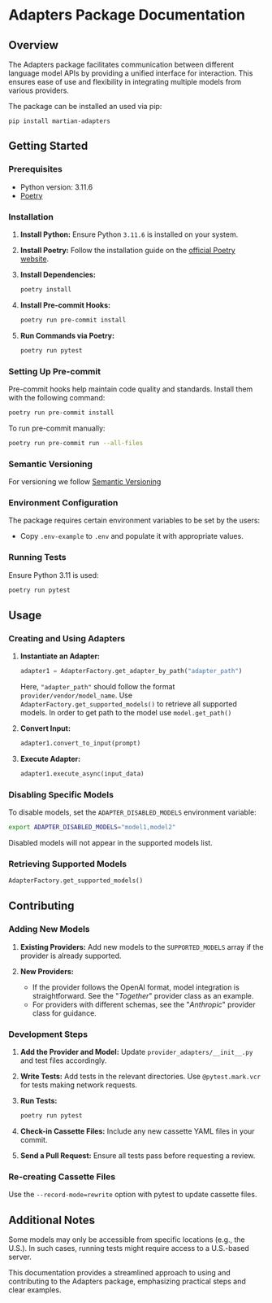# Adapters Package Documentation

## Overview

The Adapters package facilitates communication between different language model APIs by providing a unified interface for interaction. This ensures ease of use and flexibility in integrating multiple models from various providers.

The package can be installed an used via pip:
```
pip install martian-adapters
```

## Getting Started

### Prerequisites

- Python version: 3.11.6
- [Poetry](https://python-poetry.org/docs/#installation)

### Installation

1. **Install Python:** Ensure Python `3.11.6` is installed on your system.
2. **Install Poetry:** Follow the installation guide on the [official Poetry website](https://python-poetry.org/docs/#installation).
3. **Install Dependencies:**

   ```bash
   poetry install
   ```

4. **Install Pre-commit Hooks:**

   ```bash
   poetry run pre-commit install
   ```

5. **Run Commands via Poetry:**

   ```bash
   poetry run pytest
   ```

### Setting Up Pre-commit

Pre-commit hooks help maintain code quality and standards. Install them with the following command:

```bash
poetry run pre-commit install
```

To run pre-commit manually:

```bash
poetry run pre-commit run --all-files
```

### Semantic Versioning

For versioning we follow [Semantic Versioning](https://semver.org)

### Environment Configuration

The package requires certain environment variables to be set by the users:

- Copy `.env-example` to `.env` and populate it with appropriate values.

### Running Tests

Ensure Python 3.11 is used:

```bash
poetry run pytest
```

## Usage

### Creating and Using Adapters

1. **Instantiate an Adapter:**

   ```python
   adapter1 = AdapterFactory.get_adapter_by_path("adapter_path")
   ```

   Here, `"adapter_path"` should follow the format `provider/vendor/model_name`. Use `AdapterFactory.get_supported_models()` to retrieve all supported models. In order to get path to the model use `model.get_path()`

2. **Convert Input:**

   ```python
   adapter1.convert_to_input(prompt)
   ```

3. **Execute Adapter:**

   ```python
   adapter1.execute_async(input_data)
   ```

### Disabling Specific Models

To disable models, set the `ADAPTER_DISABLED_MODELS` environment variable:

```bash
export ADAPTER_DISABLED_MODELS="model1,model2"
```

Disabled models will not appear in the supported models list.

### Retrieving Supported Models

```python
AdapterFactory.get_supported_models()
```

## Contributing

### Adding New Models

1. **Existing Providers:**
   Add new models to the `SUPPORTED_MODELS` array if the provider is already supported.

2. **New Providers:**
   - If the provider follows the OpenAI format, model integration is straightforward. See the "_Together_" provider class as an example.
   - For providers with different schemas, see the "_Anthropic_" provider class for guidance.

### Development Steps

1. **Add the Provider and Model:** Update `provider_adapters/__init__.py` and test files accordingly.
2. **Write Tests:** Add tests in the relevant directories. Use `@pytest.mark.vcr` for tests making network requests.
3. **Run Tests:**

   ```bash
   poetry run pytest
   ```

4. **Check-in Cassette Files:** Include any new cassette YAML files in your commit.
5. **Send a Pull Request:** Ensure all tests pass before requesting a review.

### Re-creating Cassette Files

Use the `--record-mode=rewrite` option with pytest to update cassette files.

## Additional Notes

Some models may only be accessible from specific locations (e.g., the U.S.). In such cases, running tests might require access to a U.S.-based server.

This documentation provides a streamlined approach to using and contributing to the Adapters package, emphasizing practical steps and clear examples.
